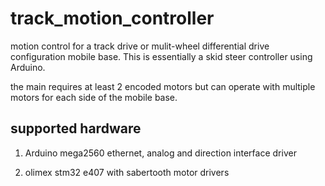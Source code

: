 track_motion_controller
===

motion control for a track drive or mulit-wheel differential drive configuration mobile base. This is essentially a skid steer controller using Arduino.

the main requires at least 2 encoded motors but can operate with multiple motors for each side of the mobile base.

supported hardware
---
1. Arduino mega2560 ethernet, analog and direction interface driver

1. olimex stm32 e407 with sabertooth motor drivers
